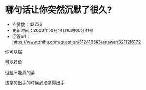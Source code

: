 # 哪句话让你突然沉默了很久?
- 点赞数：42736
- 更新时间：2023年09月14日18时08分41秒
- 回答url：https://www.zhihu.com/question/612410563/answer/3211216172
<body>
 <p data-pid="O1ibpbci">你可以摆</p>
 <p data-pid="mK1dxoTF">可以摸鱼</p>
 <p data-pid="uenFKFEB">但是不能真的菜</p>
 <p data-pid="8VgBCaWx">该拿的出手的时候必须拿得出手</p>
</body>